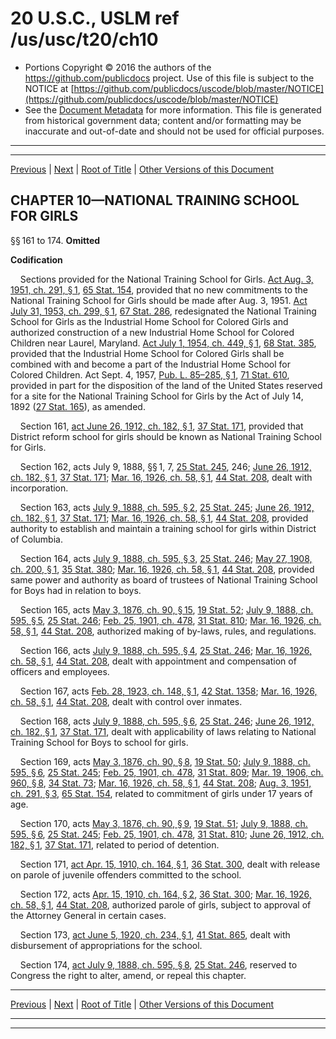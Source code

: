 ---
---

# 20 U.S.C., USLM ref /us/usc/t20/ch10

* Portions Copyright © 2016 the authors of the https://github.com/publicdocs project.
  Use of this file is subject to the NOTICE at [https://github.com/publicdocs/uscode/blob/master/NOTICE](https://github.com/publicdocs/uscode/blob/master/NOTICE)
* See the [Document Metadata](././../../../..//README.md) for more information.
  This file is generated from historical government data; content and/or formatting may be inaccurate and out-of-date and should not be used for official purposes.

----------
----------

[Previous](./../../../..//us/usc/t20/ch9/m__us_usc_t20_ch9.md) | [Next](./../../../..//us/usc/t20/ch11/m__us_usc_t20_ch11.md) | [Root of Title](./../../../../) | [Other Versions of this Document](https://publicdocs.github.io/go/links?ns=uslm&ref=%2Fus%2Fusc%2Ft20%2Fch10)

## CHAPTER 10—NATIONAL TRAINING SCHOOL FOR GIRLS

§§ 161 to 174. __Omitted__ 

 __Codification__ 

    Sections provided for the National Training School for Girls. [Act Aug. 3, 1951, ch. 291, § 1][/us/act/1951-08-03/ch291/s1], [65 Stat. 154][/us/stat/65/154], provided that no new commitments to the National Training School for Girls should be made after Aug. 3, 1951. [Act July 31, 1953, ch. 299, § 1][/us/act/1953-07-31/ch299/s1], [67 Stat. 286][/us/stat/67/286], redesignated the National Training School for Girls as the Industrial Home School for Colored Girls and authorized construction of a new Industrial Home School for Colored Children near Laurel, Maryland. [Act July 1, 1954, ch. 449, § 1][/us/act/1954-07-01/ch449/s1], [68 Stat. 385][/us/stat/68/385], provided that the Industrial Home School for Colored Girls shall be combined with and become a part of the Industrial Home School for Colored Children. Act Sept. 4, 1957, [Pub. L. 85–285, § 1][/us/pl/85/285/s1], [71 Stat. 610][/us/stat/71/610], provided in part for the disposition of the land of the United States reserved for a site for the National Training School for Girls by the Act of July 14, 1892 ([27 Stat. 165][/us/stat/27/165]), as amended.

    Section 161, [act June 26, 1912, ch. 182, § 1][/us/act/1912-06-26/ch182/s1], [37 Stat. 171][/us/stat/37/171], provided that District reform school for girls should be known as National Training School for Girls.

    Section 162, acts July 9, 1888, §§ 1, 7, [25 Stat. 245][/us/stat/25/245], 246; [June 26, 1912, ch. 182, § 1][/us/act/1912-06-26/ch182/s1], [37 Stat. 171][/us/stat/37/171]; [Mar. 16, 1926, ch. 58, § 1][/us/act/1926-03-16/ch58/s1], [44 Stat. 208][/us/stat/44/208], dealt with incorporation.

    Section 163, acts [July 9, 1888, ch. 595, § 2][/us/act/1888-07-09/ch595/s2], [25 Stat. 245][/us/stat/25/245]; [June 26, 1912, ch. 182, § 1][/us/act/1912-06-26/ch182/s1], [37 Stat. 171][/us/stat/37/171]; [Mar. 16, 1926, ch. 58, § 1][/us/act/1926-03-16/ch58/s1], [44 Stat. 208][/us/stat/44/208], provided authority to establish and maintain a training school for girls within District of Columbia.

    Section 164, acts [July 9, 1888, ch. 595, § 3][/us/act/1888-07-09/ch595/s3], [25 Stat. 246][/us/stat/25/246]; [May 27, 1908, ch. 200, § 1][/us/act/1908-05-27/ch200/s1], [35 Stat. 380][/us/stat/35/380]; [Mar. 16, 1926, ch. 58, § 1][/us/act/1926-03-16/ch58/s1], [44 Stat. 208][/us/stat/44/208], provided same power and authority as board of trustees of National Training School for Boys had in relation to boys.

    Section 165, acts [May 3, 1876, ch. 90, § 15][/us/act/1876-05-03/ch90/s15], [19 Stat. 52][/us/stat/19/52]; [July 9, 1888, ch. 595, § 5][/us/act/1888-07-09/ch595/s5], [25 Stat. 246][/us/stat/25/246]; [Feb. 25, 1901, ch. 478][/us/act/1901-02-25/ch478], [31 Stat. 810][/us/stat/31/810]; [Mar. 16, 1926, ch. 58, § 1][/us/act/1926-03-16/ch58/s1], [44 Stat. 208][/us/stat/44/208], authorized making of by-laws, rules, and regulations.

    Section 166, acts [July 9, 1888, ch. 595, § 4][/us/act/1888-07-09/ch595/s4], [25 Stat. 246][/us/stat/25/246]; [Mar. 16, 1926, ch. 58, § 1][/us/act/1926-03-16/ch58/s1], [44 Stat. 208][/us/stat/44/208], dealt with appointment and compensation of officers and employees.

    Section 167, acts [Feb. 28, 1923, ch. 148, § 1][/us/act/1923-02-28/ch148/s1], [42 Stat. 1358][/us/stat/42/1358]; [Mar. 16, 1926, ch. 58, § 1][/us/act/1926-03-16/ch58/s1], [44 Stat. 208][/us/stat/44/208], dealt with control over inmates.

    Section 168, acts [July 9, 1888, ch. 595, § 6][/us/act/1888-07-09/ch595/s6], [25 Stat. 246][/us/stat/25/246]; [June 26, 1912, ch. 182, § 1][/us/act/1912-06-26/ch182/s1], [37 Stat. 171][/us/stat/37/171], dealt with applicability of laws relating to National Training School for Boys to school for girls.

    Section 169, acts [May 3, 1876, ch. 90, § 8][/us/act/1876-05-03/ch90/s8], [19 Stat. 50][/us/stat/19/50]; [July 9, 1888, ch. 595, § 6][/us/act/1888-07-09/ch595/s6], [25 Stat. 245][/us/stat/25/245]; [Feb. 25, 1901, ch. 478][/us/act/1901-02-25/ch478], [31 Stat. 809][/us/stat/31/809]; [Mar. 19, 1906, ch. 960, § 8][/us/act/1906-03-19/ch960/s8], [34 Stat. 73][/us/stat/34/73]; [Mar. 16, 1926, ch. 58, § 1][/us/act/1926-03-16/ch58/s1], [44 Stat. 208][/us/stat/44/208]; [Aug. 3, 1951, ch. 291, § 3][/us/act/1951-08-03/ch291/s3], [65 Stat. 154][/us/stat/65/154], related to commitment of girls under 17 years of age.

    Section 170, acts [May 3, 1876, ch. 90, § 9][/us/act/1876-05-03/ch90/s9], [19 Stat. 51][/us/stat/19/51]; [July 9, 1888, ch. 595, § 6][/us/act/1888-07-09/ch595/s6], [25 Stat. 245][/us/stat/25/245]; [Feb. 25, 1901, ch. 478][/us/act/1901-02-25/ch478], [31 Stat. 810][/us/stat/31/810]; [June 26, 1912, ch. 182, § 1][/us/act/1912-06-26/ch182/s1], [37 Stat. 171][/us/stat/37/171], related to period of detention.

    Section 171, [act Apr. 15, 1910, ch. 164, § 1][/us/act/1910-04-15/ch164/s1], [36 Stat. 300][/us/stat/36/300], dealt with release on parole of juvenile offenders committed to the school.

    Section 172, acts [Apr. 15, 1910, ch. 164, § 2][/us/act/1910-04-15/ch164/s2], [36 Stat. 300][/us/stat/36/300]; [Mar. 16, 1926, ch. 58, § 1][/us/act/1926-03-16/ch58/s1], [44 Stat. 208][/us/stat/44/208], authorized parole of girls, subject to approval of the Attorney General in certain cases.

    Section 173, [act June 5, 1920, ch. 234, § 1][/us/act/1920-06-05/ch234/s1], [41 Stat. 865][/us/stat/41/865], dealt with disbursement of appropriations for the school.

    Section 174, [act July 9, 1888, ch. 595, § 8][/us/act/1888-07-09/ch595/s8], [25 Stat. 246][/us/stat/25/246], reserved to Congress the right to alter, amend, or repeal this chapter.

----------

[Previous](./../../../..//us/usc/t20/ch9/m__us_usc_t20_ch9.md) | [Next](./../../../..//us/usc/t20/ch11/m__us_usc_t20_ch11.md) | [Root of Title](./../../../../) | [Other Versions of this Document](https://publicdocs.github.io/go/links?ns=uslm&ref=%2Fus%2Fusc%2Ft20%2Fch10)

----------
----------

[/us/act/1951-08-03/ch291/s1]: https://publicdocs.github.io/go/links?ns=uslm&ref=%2Fus%2Fact%2F1951-08-03%2Fch291%2Fs1
[/us/stat/65/154]: https://publicdocs.github.io/go/links?ns=uslm&ref=%2Fus%2Fstat%2F65%2F154
[/us/act/1953-07-31/ch299/s1]: https://publicdocs.github.io/go/links?ns=uslm&ref=%2Fus%2Fact%2F1953-07-31%2Fch299%2Fs1
[/us/stat/67/286]: https://publicdocs.github.io/go/links?ns=uslm&ref=%2Fus%2Fstat%2F67%2F286
[/us/act/1954-07-01/ch449/s1]: https://publicdocs.github.io/go/links?ns=uslm&ref=%2Fus%2Fact%2F1954-07-01%2Fch449%2Fs1
[/us/stat/68/385]: https://publicdocs.github.io/go/links?ns=uslm&ref=%2Fus%2Fstat%2F68%2F385
[/us/pl/85/285/s1]: https://publicdocs.github.io/go/links?ns=uslm&ref=%2Fus%2Fpl%2F85%2F285%2Fs1
[/us/stat/71/610]: https://publicdocs.github.io/go/links?ns=uslm&ref=%2Fus%2Fstat%2F71%2F610
[/us/stat/27/165]: https://publicdocs.github.io/go/links?ns=uslm&ref=%2Fus%2Fstat%2F27%2F165
[/us/act/1912-06-26/ch182/s1]: https://publicdocs.github.io/go/links?ns=uslm&ref=%2Fus%2Fact%2F1912-06-26%2Fch182%2Fs1
[/us/stat/37/171]: https://publicdocs.github.io/go/links?ns=uslm&ref=%2Fus%2Fstat%2F37%2F171
[/us/stat/25/245]: https://publicdocs.github.io/go/links?ns=uslm&ref=%2Fus%2Fstat%2F25%2F245
[/us/act/1912-06-26/ch182/s1]: https://publicdocs.github.io/go/links?ns=uslm&ref=%2Fus%2Fact%2F1912-06-26%2Fch182%2Fs1
[/us/stat/37/171]: https://publicdocs.github.io/go/links?ns=uslm&ref=%2Fus%2Fstat%2F37%2F171
[/us/act/1926-03-16/ch58/s1]: https://publicdocs.github.io/go/links?ns=uslm&ref=%2Fus%2Fact%2F1926-03-16%2Fch58%2Fs1
[/us/stat/44/208]: https://publicdocs.github.io/go/links?ns=uslm&ref=%2Fus%2Fstat%2F44%2F208
[/us/act/1888-07-09/ch595/s2]: https://publicdocs.github.io/go/links?ns=uslm&ref=%2Fus%2Fact%2F1888-07-09%2Fch595%2Fs2
[/us/stat/25/245]: https://publicdocs.github.io/go/links?ns=uslm&ref=%2Fus%2Fstat%2F25%2F245
[/us/act/1912-06-26/ch182/s1]: https://publicdocs.github.io/go/links?ns=uslm&ref=%2Fus%2Fact%2F1912-06-26%2Fch182%2Fs1
[/us/stat/37/171]: https://publicdocs.github.io/go/links?ns=uslm&ref=%2Fus%2Fstat%2F37%2F171
[/us/act/1926-03-16/ch58/s1]: https://publicdocs.github.io/go/links?ns=uslm&ref=%2Fus%2Fact%2F1926-03-16%2Fch58%2Fs1
[/us/stat/44/208]: https://publicdocs.github.io/go/links?ns=uslm&ref=%2Fus%2Fstat%2F44%2F208
[/us/act/1888-07-09/ch595/s3]: https://publicdocs.github.io/go/links?ns=uslm&ref=%2Fus%2Fact%2F1888-07-09%2Fch595%2Fs3
[/us/stat/25/246]: https://publicdocs.github.io/go/links?ns=uslm&ref=%2Fus%2Fstat%2F25%2F246
[/us/act/1908-05-27/ch200/s1]: https://publicdocs.github.io/go/links?ns=uslm&ref=%2Fus%2Fact%2F1908-05-27%2Fch200%2Fs1
[/us/stat/35/380]: https://publicdocs.github.io/go/links?ns=uslm&ref=%2Fus%2Fstat%2F35%2F380
[/us/act/1926-03-16/ch58/s1]: https://publicdocs.github.io/go/links?ns=uslm&ref=%2Fus%2Fact%2F1926-03-16%2Fch58%2Fs1
[/us/stat/44/208]: https://publicdocs.github.io/go/links?ns=uslm&ref=%2Fus%2Fstat%2F44%2F208
[/us/act/1876-05-03/ch90/s15]: https://publicdocs.github.io/go/links?ns=uslm&ref=%2Fus%2Fact%2F1876-05-03%2Fch90%2Fs15
[/us/stat/19/52]: https://publicdocs.github.io/go/links?ns=uslm&ref=%2Fus%2Fstat%2F19%2F52
[/us/act/1888-07-09/ch595/s5]: https://publicdocs.github.io/go/links?ns=uslm&ref=%2Fus%2Fact%2F1888-07-09%2Fch595%2Fs5
[/us/stat/25/246]: https://publicdocs.github.io/go/links?ns=uslm&ref=%2Fus%2Fstat%2F25%2F246
[/us/act/1901-02-25/ch478]: https://publicdocs.github.io/go/links?ns=uslm&ref=%2Fus%2Fact%2F1901-02-25%2Fch478
[/us/stat/31/810]: https://publicdocs.github.io/go/links?ns=uslm&ref=%2Fus%2Fstat%2F31%2F810
[/us/act/1926-03-16/ch58/s1]: https://publicdocs.github.io/go/links?ns=uslm&ref=%2Fus%2Fact%2F1926-03-16%2Fch58%2Fs1
[/us/stat/44/208]: https://publicdocs.github.io/go/links?ns=uslm&ref=%2Fus%2Fstat%2F44%2F208
[/us/act/1888-07-09/ch595/s4]: https://publicdocs.github.io/go/links?ns=uslm&ref=%2Fus%2Fact%2F1888-07-09%2Fch595%2Fs4
[/us/stat/25/246]: https://publicdocs.github.io/go/links?ns=uslm&ref=%2Fus%2Fstat%2F25%2F246
[/us/act/1926-03-16/ch58/s1]: https://publicdocs.github.io/go/links?ns=uslm&ref=%2Fus%2Fact%2F1926-03-16%2Fch58%2Fs1
[/us/stat/44/208]: https://publicdocs.github.io/go/links?ns=uslm&ref=%2Fus%2Fstat%2F44%2F208
[/us/act/1923-02-28/ch148/s1]: https://publicdocs.github.io/go/links?ns=uslm&ref=%2Fus%2Fact%2F1923-02-28%2Fch148%2Fs1
[/us/stat/42/1358]: https://publicdocs.github.io/go/links?ns=uslm&ref=%2Fus%2Fstat%2F42%2F1358
[/us/act/1926-03-16/ch58/s1]: https://publicdocs.github.io/go/links?ns=uslm&ref=%2Fus%2Fact%2F1926-03-16%2Fch58%2Fs1
[/us/stat/44/208]: https://publicdocs.github.io/go/links?ns=uslm&ref=%2Fus%2Fstat%2F44%2F208
[/us/act/1888-07-09/ch595/s6]: https://publicdocs.github.io/go/links?ns=uslm&ref=%2Fus%2Fact%2F1888-07-09%2Fch595%2Fs6
[/us/stat/25/246]: https://publicdocs.github.io/go/links?ns=uslm&ref=%2Fus%2Fstat%2F25%2F246
[/us/act/1912-06-26/ch182/s1]: https://publicdocs.github.io/go/links?ns=uslm&ref=%2Fus%2Fact%2F1912-06-26%2Fch182%2Fs1
[/us/stat/37/171]: https://publicdocs.github.io/go/links?ns=uslm&ref=%2Fus%2Fstat%2F37%2F171
[/us/act/1876-05-03/ch90/s8]: https://publicdocs.github.io/go/links?ns=uslm&ref=%2Fus%2Fact%2F1876-05-03%2Fch90%2Fs8
[/us/stat/19/50]: https://publicdocs.github.io/go/links?ns=uslm&ref=%2Fus%2Fstat%2F19%2F50
[/us/act/1888-07-09/ch595/s6]: https://publicdocs.github.io/go/links?ns=uslm&ref=%2Fus%2Fact%2F1888-07-09%2Fch595%2Fs6
[/us/stat/25/245]: https://publicdocs.github.io/go/links?ns=uslm&ref=%2Fus%2Fstat%2F25%2F245
[/us/act/1901-02-25/ch478]: https://publicdocs.github.io/go/links?ns=uslm&ref=%2Fus%2Fact%2F1901-02-25%2Fch478
[/us/stat/31/809]: https://publicdocs.github.io/go/links?ns=uslm&ref=%2Fus%2Fstat%2F31%2F809
[/us/act/1906-03-19/ch960/s8]: https://publicdocs.github.io/go/links?ns=uslm&ref=%2Fus%2Fact%2F1906-03-19%2Fch960%2Fs8
[/us/stat/34/73]: https://publicdocs.github.io/go/links?ns=uslm&ref=%2Fus%2Fstat%2F34%2F73
[/us/act/1926-03-16/ch58/s1]: https://publicdocs.github.io/go/links?ns=uslm&ref=%2Fus%2Fact%2F1926-03-16%2Fch58%2Fs1
[/us/stat/44/208]: https://publicdocs.github.io/go/links?ns=uslm&ref=%2Fus%2Fstat%2F44%2F208
[/us/act/1951-08-03/ch291/s3]: https://publicdocs.github.io/go/links?ns=uslm&ref=%2Fus%2Fact%2F1951-08-03%2Fch291%2Fs3
[/us/stat/65/154]: https://publicdocs.github.io/go/links?ns=uslm&ref=%2Fus%2Fstat%2F65%2F154
[/us/act/1876-05-03/ch90/s9]: https://publicdocs.github.io/go/links?ns=uslm&ref=%2Fus%2Fact%2F1876-05-03%2Fch90%2Fs9
[/us/stat/19/51]: https://publicdocs.github.io/go/links?ns=uslm&ref=%2Fus%2Fstat%2F19%2F51
[/us/act/1888-07-09/ch595/s6]: https://publicdocs.github.io/go/links?ns=uslm&ref=%2Fus%2Fact%2F1888-07-09%2Fch595%2Fs6
[/us/stat/25/245]: https://publicdocs.github.io/go/links?ns=uslm&ref=%2Fus%2Fstat%2F25%2F245
[/us/act/1901-02-25/ch478]: https://publicdocs.github.io/go/links?ns=uslm&ref=%2Fus%2Fact%2F1901-02-25%2Fch478
[/us/stat/31/810]: https://publicdocs.github.io/go/links?ns=uslm&ref=%2Fus%2Fstat%2F31%2F810
[/us/act/1912-06-26/ch182/s1]: https://publicdocs.github.io/go/links?ns=uslm&ref=%2Fus%2Fact%2F1912-06-26%2Fch182%2Fs1
[/us/stat/37/171]: https://publicdocs.github.io/go/links?ns=uslm&ref=%2Fus%2Fstat%2F37%2F171
[/us/act/1910-04-15/ch164/s1]: https://publicdocs.github.io/go/links?ns=uslm&ref=%2Fus%2Fact%2F1910-04-15%2Fch164%2Fs1
[/us/stat/36/300]: https://publicdocs.github.io/go/links?ns=uslm&ref=%2Fus%2Fstat%2F36%2F300
[/us/act/1910-04-15/ch164/s2]: https://publicdocs.github.io/go/links?ns=uslm&ref=%2Fus%2Fact%2F1910-04-15%2Fch164%2Fs2
[/us/stat/36/300]: https://publicdocs.github.io/go/links?ns=uslm&ref=%2Fus%2Fstat%2F36%2F300
[/us/act/1926-03-16/ch58/s1]: https://publicdocs.github.io/go/links?ns=uslm&ref=%2Fus%2Fact%2F1926-03-16%2Fch58%2Fs1
[/us/stat/44/208]: https://publicdocs.github.io/go/links?ns=uslm&ref=%2Fus%2Fstat%2F44%2F208
[/us/act/1920-06-05/ch234/s1]: https://publicdocs.github.io/go/links?ns=uslm&ref=%2Fus%2Fact%2F1920-06-05%2Fch234%2Fs1
[/us/stat/41/865]: https://publicdocs.github.io/go/links?ns=uslm&ref=%2Fus%2Fstat%2F41%2F865
[/us/act/1888-07-09/ch595/s8]: https://publicdocs.github.io/go/links?ns=uslm&ref=%2Fus%2Fact%2F1888-07-09%2Fch595%2Fs8
[/us/stat/25/246]: https://publicdocs.github.io/go/links?ns=uslm&ref=%2Fus%2Fstat%2F25%2F246


